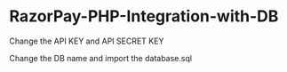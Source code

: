 # RazorPay-PHP-Integration-with-DB

Change the API KEY and API SECRET KEY

Change the DB name and import the database.sql

